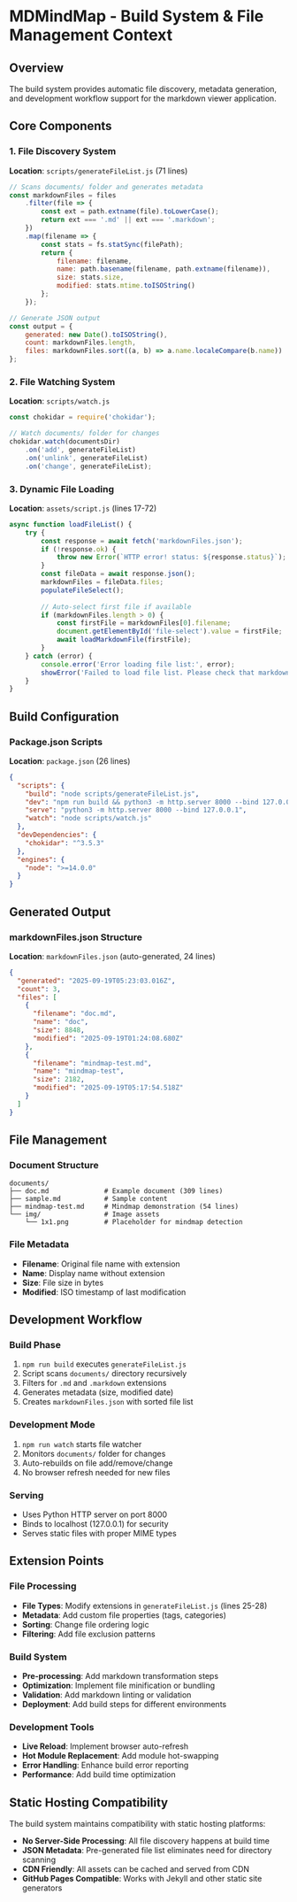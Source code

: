 # MDMindMap - Build System & File Management Context

## Overview

The build system provides automatic file discovery, metadata generation, and development workflow support for the markdown viewer application.

## Core Components

### 1. File Discovery System
**Location**: `scripts/generateFileList.js` (71 lines)
```javascript
// Scans documents/ folder and generates metadata
const markdownFiles = files
    .filter(file => {
        const ext = path.extname(file).toLowerCase();
        return ext === '.md' || ext === '.markdown';
    })
    .map(filename => {
        const stats = fs.statSync(filePath);
        return {
            filename: filename,
            name: path.basename(filename, path.extname(filename)),
            size: stats.size,
            modified: stats.mtime.toISOString()
        };
    });

// Generate JSON output
const output = {
    generated: new Date().toISOString(),
    count: markdownFiles.length,
    files: markdownFiles.sort((a, b) => a.name.localeCompare(b.name))
};
```

### 2. File Watching System
**Location**: `scripts/watch.js`
```javascript
const chokidar = require('chokidar');

// Watch documents/ folder for changes
chokidar.watch(documentsDir)
    .on('add', generateFileList)
    .on('unlink', generateFileList)
    .on('change', generateFileList);
```

### 3. Dynamic File Loading
**Location**: `assets/script.js` (lines 17-72)
```javascript
async function loadFileList() {
    try {
        const response = await fetch('markdownFiles.json');
        if (!response.ok) {
            throw new Error(`HTTP error! status: ${response.status}`);
        }
        const fileData = await response.json();
        markdownFiles = fileData.files;
        populateFileSelect();
        
        // Auto-select first file if available
        if (markdownFiles.length > 0) {
            const firstFile = markdownFiles[0].filename;
            document.getElementById('file-select').value = firstFile;
            await loadMarkdownFile(firstFile);
        }
    } catch (error) {
        console.error('Error loading file list:', error);
        showError('Failed to load file list. Please check that markdownFiles.json exists.');
    }
}
```

## Build Configuration

### Package.json Scripts
**Location**: `package.json` (26 lines)
```json
{
  "scripts": {
    "build": "node scripts/generateFileList.js",
    "dev": "npm run build && python3 -m http.server 8000 --bind 127.0.0.1",
    "serve": "python3 -m http.server 8000 --bind 127.0.0.1",
    "watch": "node scripts/watch.js"
  },
  "devDependencies": {
    "chokidar": "^3.5.3"
  },
  "engines": {
    "node": ">=14.0.0"
  }
}
```

## Generated Output

### markdownFiles.json Structure
**Location**: `markdownFiles.json` (auto-generated, 24 lines)
```json
{
  "generated": "2025-09-19T05:23:03.016Z",
  "count": 3,
  "files": [
    {
      "filename": "doc.md",
      "name": "doc",
      "size": 8848,
      "modified": "2025-09-19T01:24:08.680Z"
    },
    {
      "filename": "mindmap-test.md",
      "name": "mindmap-test",
      "size": 2182,
      "modified": "2025-09-19T05:17:54.518Z"
    }
  ]
}
```

## File Management

### Document Structure
```
documents/
├── doc.md              # Example document (309 lines)
├── sample.md           # Sample content
├── mindmap-test.md     # Mindmap demonstration (54 lines)
└── img/                # Image assets
    └── 1x1.png         # Placeholder for mindmap detection
```

### File Metadata
- **Filename**: Original file name with extension
- **Name**: Display name without extension
- **Size**: File size in bytes
- **Modified**: ISO timestamp of last modification

## Development Workflow

### Build Phase
1. `npm run build` executes `generateFileList.js`
2. Script scans `documents/` directory recursively
3. Filters for `.md` and `.markdown` extensions
4. Generates metadata (size, modified date)
5. Creates `markdownFiles.json` with sorted file list

### Development Mode
1. `npm run watch` starts file watcher
2. Monitors `documents/` folder for changes
3. Auto-rebuilds on file add/remove/change
4. No browser refresh needed for new files

### Serving
- Uses Python HTTP server on port 8000
- Binds to localhost (127.0.0.1) for security
- Serves static files with proper MIME types

## Extension Points

### File Processing
- **File Types**: Modify extensions in `generateFileList.js` (lines 25-28)
- **Metadata**: Add custom file properties (tags, categories)
- **Sorting**: Change file ordering logic
- **Filtering**: Add file exclusion patterns

### Build System
- **Pre-processing**: Add markdown transformation steps
- **Optimization**: Implement file minification or bundling
- **Validation**: Add markdown linting or validation
- **Deployment**: Add build steps for different environments

### Development Tools
- **Live Reload**: Implement browser auto-refresh
- **Hot Module Replacement**: Add module hot-swapping
- **Error Handling**: Enhance build error reporting
- **Performance**: Add build time optimization

## Static Hosting Compatibility

The build system maintains compatibility with static hosting platforms:

- **No Server-Side Processing**: All file discovery happens at build time
- **JSON Metadata**: Pre-generated file list eliminates need for directory scanning
- **CDN Friendly**: All assets can be cached and served from CDN
- **GitHub Pages Compatible**: Works with Jekyll and other static site generators
